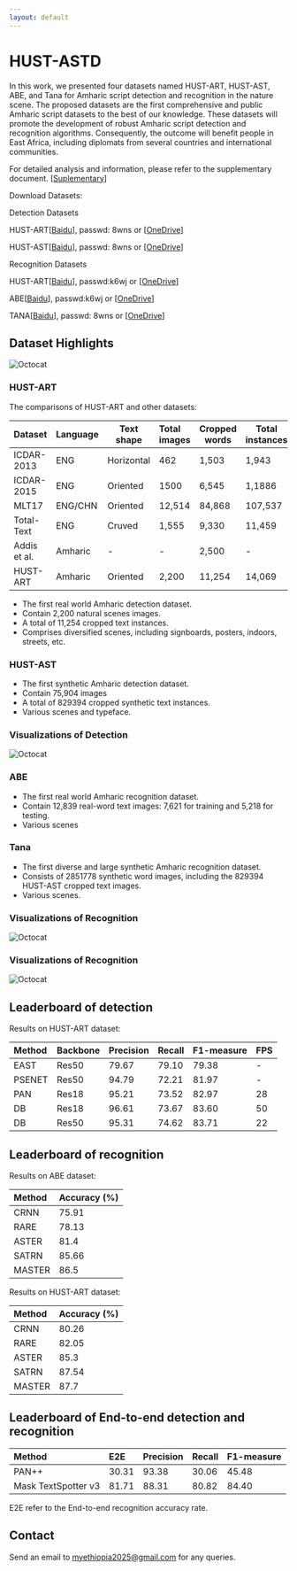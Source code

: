 ```yaml
---
layout: default
---
```

# HUST-ASTD

In this work, we presented four datasets named HUST-ART, HUST-AST, ABE, and Tana for Amharic script detection and recognition in the nature scene. The proposed datasets are the first comprehensive and public Amharic script datasets to the best of our knowledge. These datasets will promote the development of robust Amharic script detection and recognition algorithms. Consequently, the outcome will benefit people in East Africa, including diplomats from several countries and international communities.

For detailed analysis and information, please refer to the supplementary document.
[[Suplementary](images/suplementary.pdf)]
 

Download Datasets:  

Detection Datasets

HUST-ART[[Baidu](https://pan.baidu.com/s/1qt6zQBITVaZQQucq1lkCJg)], passwd: 8wns or  [[OneDrive](https://1drv.ms/u/s!AgGaEVjXyVXwao_owSrMXIZtVKI?e=14whRb)] 

HUST-AST[[Baidu](https://pan.baidu.com/s/1qt6zQBITVaZQQucq1lkCJg)], passwd: 8wns or  [[OneDrive](https://1drv.ms/u/s!ArX3oeMKNXLsiNApi9yL0QQsrj1XWw?e=Q694xJ)] 

Recognition Datasets 

HUST-ART[[Baidu](https://pan.baidu.com/s/1w6ZHRHS7e6ZKx1wH2C0I2g)], passwd:k6wj or [[OneDrive](https://1drv.ms/u/s!ArX3oeMKNXLsiNAoRkGfGCmJJiVS0Q?e=AobKsJ)]

ABE[[Baidu](https://pan.baidu.com/s/1w6ZHRHS7e6ZKx1wH2C0I2g)], passwd:k6wj or [[OneDrive](https://1drv.ms/u/s!ArX3oeMKNXLsiNAqlwK4jSVpFCXMKA?e=dRMC74)]

TANA[[Baidu](https://pan.baidu.com/s/1qt6zQBITVaZQQucq1lkCJg)], passwd: 8wns or  [[OneDrive](https://1drv.ms/u/s!AgGaEVjXyVXwao_owSrMXIZtVKI?e=14whRb)] 

## Dataset Highlights
![Octocat](images/intro.jpg)

### HUST-ART

The comparisons of HUST-ART and other datasets:

| Dataset      | Language | Text shape | Total images | Cropped words | Total instances | Av. Instances |
| :----------- | :------- | ---------- | :----------- | ------------- | --------------- | ------------- |
| ICDAR-2013   | ENG      | Horizontal | 462          | 1,503         | 1,943           | 4.2           |
| ICDAR-2015   | ENG      | Oriented   | 1500         | 6,545         | 1,1886          | 7.9           |
| MLT17        | ENG/CHN  | Oriented   | 12,514       | 84,868        | 107,537         | 8.6           |
| Total-Text   | ENG      | Cruved     | 1,555        | 9,330         | 11,459          | 6.0           |
| Addis et al. | Amharic  | -          | -            | 2,500         | -               | -             |
| HUST-ART     | Amharic  | Oriented   | 2,200        | 11,254        | 14,069          | 6.4           |


*   The first real world Amharic detection dataset.
*   Contain 2,200 natural scenes images.
*   A total of 11,254 cropped text instances.
*   Comprises diversified scenes, including signboards, posters, indoors, streets, etc.

### HUST-AST
*   The first synthetic  Amharic detection dataset.
*   Contain 75,904 images
*   A total of 829394 cropped synthetic text instances.
*   Various scenes and typeface.

### Visualizations of Detection
![Octocat](images/detection_results.jpg)

### ABE
*   The first real world Amharic recognition dataset.
*   Contain 12,839 real-word text images: 7,621 for training and  5,218 for testing. 
*   Various scenes

### Tana
*   The first diverse and large synthetic Amharic recognition dataset.
*   Consists of 2851778 synthetic word images, including the 829394 HUST-AST cropped text images.
*   Various scenes.

### Visualizations of Recognition
![Octocat](images/recognition_results.jpg)

### Visualizations of Recognition
![Octocat](images/end_to_end_results.jpg)

## Leaderboard of detection

Results on HUST-ART dataset:

| Method | Backbone | Precision | Recall | F1-measure | FPS  |
| :----- | :------- | :-------- | ------ | ---------- | ---- |
| EAST   | Res50    | 79.67     | 79.10  | 79.38      | -    |
| PSENET | Res50    | 94.79     | 72.21  | 81.97      | -    |
| PAN    | Res18    | 95.21     | 73.52  | 82.97      | 28   |
| DB     | Res18    | 96.61     | 73.67  | 83.60      | 50   |
| DB     | Res50    | 95.31     | 74.62  | 83.71      | 22   |

## Leaderboard of recognition

Results on ABE dataset:

|       Method       |Accuracy (%) |
| :----------- | :---------------- |
| CRNN         | 75.91 			   |
| RARE         | 78.13             |
| ASTER        | 81.4              |
| SATRN        | 85.66             |
| MASTER       | 86.5              |  


Results on HUST-ART dataset:

|       Method       |Accuracy (%)|
| :----------- | :----------------|
| CRNN   	   | 80.26 			  |
| RARE         | 82.05 			  |
| ASTER        | 85.3  			  |
| SATRN        | 87.54 			  |
| MASTER       | 87.7             |

## Leaderboard of End-to-end detection and recognition

| Method               | E2E      | Precision | Recall | F1-measure | 
| :--------------------| :------- | :-------- | ------ | ---------- | 
| PAN++                | 30.31    | 93.38     | 30.06  | 45.48      | 
| Mask TextSpotter v3  | 81.71    | 88.31     | 80.82  | 84.40      | 

E2E refer to the End-to-end recognition accuracy rate.
## Contact
Send an email to myethiopia2025@gmail.com for any queries.

